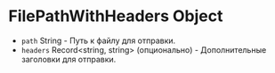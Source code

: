 # FilePathWithHeaders Object

* `path` String - Путь к файлу для отправки.
* `headers` Record<string, string> (опционально) - Дополнительные заголовки для отправки.
